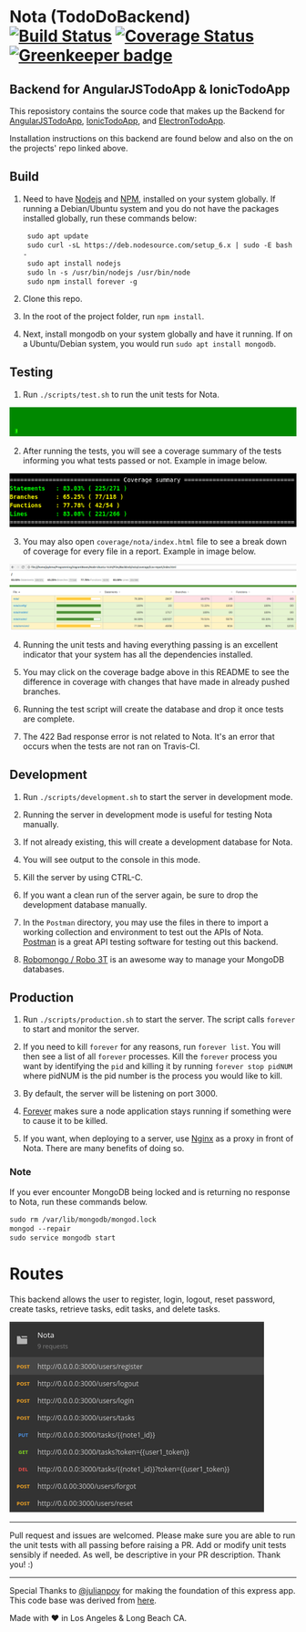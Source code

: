 # Nota (TodoDoBackend) [![Build Status](https://travis-ci.org/jaylenw/nota.svg?branch=master)](https://travis-ci.org/jaylenw/nota) [![Coverage Status](https://coveralls.io/repos/github/jaylenw/nota/badge.svg?branch=master)](https://coveralls.io/github/jaylenw/nota?branch=master) [![Greenkeeper badge](https://badges.greenkeeper.io/jaylenw/nota.svg)](https://greenkeeper.io/)

## Backend for AngularJSTodoApp & IonicTodoApp

This reposistory contains the source code that makes up the Backend
for [AngularJSTodoApp](https://github.com/jaylenw/AngularJsTodoApp), [IonicTodoApp](https://github.com/jaylenw/IonicTodoApp), and [ElectronTodoApp](https://github.com/jaylenw/ElectronTodoApp).

Installation instructions on this backend are found below and also on the
on the projects' repo linked above.

## Build

1. Need to have [Nodejs](https://nodejs.org/en/) and [NPM](https://www.npmjs.com/), installed on your system globally. If running a Debian/Ubuntu system and you do not have the packages installed globally, run these commands below:

        sudo apt update  
        sudo curl -sL https://deb.nodesource.com/setup_6.x | sudo -E bash -
        sudo apt install nodejs  
        sudo ln -s /usr/bin/nodejs /usr/bin/node
        sudo npm install forever -g

2. Clone this repo.

3. In the root of the project folder, run `npm install`.

4. Next, install mongodb on your system globally and have it running. If on a Ubuntu/Debian system, you would run
   `sudo apt install mongodb`.

## Testing

1. Run `./scripts/test.sh` to run the unit tests for Nota.

![](https://github.com/jaylenw/nota/raw/master/screenshots/tests.gif)

2. After running the tests, you will see a coverage summary of the tests informing
you what tests passed or not. Example in image below.

![](https://github.com/jaylenw/nota/raw/master/screenshots/coverage-summary.png)

3. You may also open `coverage/nota/index.html` file to see a break down of coverage
for every file in a report. Example in image below.

![](https://github.com/jaylenw/nota/raw/master/screenshots/coverage-report.png)

4. Running the unit tests and having everything passing is an excellent indicator
that your system has all the dependencies installed.

5. You may click on the coverage badge above in this README to see the difference
in coverage with changes that have made in already pushed branches.

6. Running the test script will create the database and drop it once tests are
complete.

7. The 422 Bad response error is not related to Nota. It's an error that occurs
when the tests are not ran on Travis-CI.

## Development

1. Run `./scripts/development.sh` to start the server in development mode.

2. Running the server in development mode is useful for testing Nota manually.

3. If not already existing, this will create a development database for Nota.

4. You will see output to the console in this mode.

5. Kill the server by using CTRL-C.

6. If you want a clean run of the server again, be sure to drop the development
database manually.

7. In the `Postman` directory, you may use the files in there to import a working
collection and environment to test out the APIs of Nota. [Postman](https://www.getpostman.com/) is a great API testing software for testing out this backend.

8. [Robomongo / Robo 3T](https://robomongo.org/) is an awesome way to manage your
MongoDB databases.

## Production

1. Run `./scripts/production.sh` to start the server. The script calls `forever` to start and
monitor the server.

2. If you need to kill `forever` for any reasons, run `forever list`. You will then see a list of all `forever` processes. Kill the `forever` process you want
by identifying the `pid` and killing it by running `forever stop pidNUM` where pidNUM is the pid number is the process you would like to kill.

3. By default, the server will be listening on port 3000.

4. [Forever](https://www.npmjs.com/package/forever) makes sure a node application stays
running if something were to cause it to be killed.

5. If you want, when deploying to a server, use [Nginx](https://www.nginx.com/) as a proxy in front of Nota. There are many benefits of doing so.

### Note

If you ever encounter MongoDB being locked and is returning no response to Nota,
run these commands below.
```
sudo rm /var/lib/mongodb/mongod.lock
mongod --repair
sudo service mongodb start
```

# Routes

This backend allows the user to register, login, logout, reset password, create tasks, retrieve tasks, edit tasks, and delete tasks.

![](https://github.com/jaylenw/nota/raw/master/screenshots/current-routes.png)

-------------------------------------------------------------------------------

Pull request and issues are welcomed. Please make sure you are able to run the
unit tests with all passing before raising a PR. Add or modify unit tests sensibly
if needed. As well, be descriptive in your PR description. Thank you! :)

--------------------------------------------------------------------------------

Special Thanks to [@julianpoy](https://github.com/julianpoy) for making the foundation of this express app. This code base was derived from [here](https://github.com/julianpoy/jaylenBackend).

Made with ♥ in Los Angeles & Long Beach CA.
